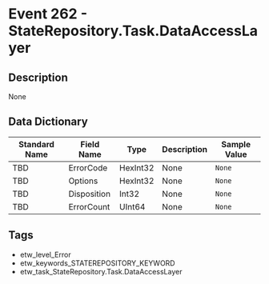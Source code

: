 # Event 262 - StateRepository.Task.DataAccessLayer

## Description
None

## Data Dictionary
|Standard Name|Field Name|Type|Description|Sample Value|
|---|---|---|---|---|
|TBD|ErrorCode|HexInt32|None|`None`|
|TBD|Options|HexInt32|None|`None`|
|TBD|Disposition|Int32|None|`None`|
|TBD|ErrorCount|UInt64|None|`None`|

## Tags
* etw_level_Error
* etw_keywords_STATEREPOSITORY_KEYWORD
* etw_task_StateRepository.Task.DataAccessLayer